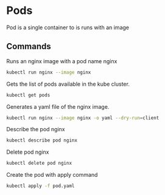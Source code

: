 # Pods
Pod is a single container to is runs with an image

## Commands
Runs an nginx image with a pod name nginx
```bash
kubectl run nginx --image nginx
```

Gets the list of pods available in the kube cluster.
```bash
kubectl get pods
```

Generates a yaml file of the nginx image.
```bash
kubectl run nginx --image nginx -o yaml --dry-run=client
```

Describe the pod nginx
```bash
kubectl describe pod nginx
```

Delete pod nginx
```bash
kubectl delete pod nginx
```

Create the pod with apply command
```bash
kubectl apply -f pod.yaml
```